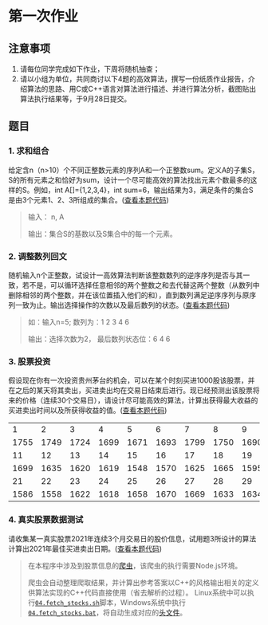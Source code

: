 # 第一次作业

## 注意事项

1. 请每位同学完成如下作业，下周将随机抽查；
2. 请以小组为单位，共同商讨以下4题的高效算法，撰写一份纸质作业报告，介绍算法的思路、用C或C++语言对算法进行描述、并进行算法分析，截图贴出算法执行结果等，于9月28日提交。

## 题目

### 1. 求和组合

给定含n（n>10）个不同正整数元素的序列A和一个正整数sum。定义A的子集S，S的所有元素之和恰好为sum，设计一个尽可能高效的算法找出元素个数最多的这样的S。例如，int A[]={1,2,3,4}，int sum=6，输出结果为3，满足条件的集合S是由3个元素1、2、3所组成的集合。([查看本题代码](./01.sum.cpp))
 
  > 输入： n,  A
  > 
  > 输出：集合S的基数以及S集合中的每一个元素。

### 2. 调整数列回文

随机输入n个正整数，试设计一高效算法判断该整数数列的逆序序列是否与其一致，若不是，可以循环选择任意相邻的两个整数之和去代替这两个整数（从数列中删除相邻的两个整数，并在该位置插入他们的和），直到数列满足逆序序列与原序列一致为止。输出选择操作的次数以及最后数列的状态。([查看本题代码](./02.palindrome.cpp))

  > 如：输入n=5; 数列为：1 2 3 4 6
  > 
  > 输出：选择次数为2， 最后数列状态位：6 4 6

### 3. 股票投资

假设现在你有一次投资贵州茅台的机会，可以在某个时刻买进1000股该股票，并在之后的某天将其卖出，买进卖出均在交易日结束后进行。现已经预测出该股票将来的价格（连续30个交易日），请设计尽可能高效的算法，计算出获得最大收益的买进卖出时间以及所获得收益的值。([查看本题代码](./03.maotai.cpp))

  |      |      |      |      |      |      |      |      |      |      |
  | ---- | ---- | ---- | ---- | ---- | ---- | ---- | ---- | ---- | ---- |
  | 1    | 2    | 3    | 4    | 5    | 6    | 7    | 8    | 9    | 10   |
  | 1755 | 1749 | 1724 | 1699 | 1671 | 1693 | 1799 | 1750 | 1690 | 1700 |
  | 11   | 12   | 13   | 14   | 15   | 16   | 17   | 18   | 19   | 20   |
  | 1699 | 1635 | 1620 | 1619 | 1548 | 1570 | 1625 | 1665 | 1595 | 1596 |
  | 21   | 22   | 23   | 24   | 25   | 26   | 27   | 28   | 29   | 30   |
  | 1586 | 1558 | 1622 | 1618 | 1658 | 1670 | 1669 | 1633 | 1634 | 1662 |

### 4. 真实股票数据测试

请收集某一真实股票2021年连续3个月交易日的股价信息，试用题3所设计的算法计算出2021年最佳买进卖出日期。([查看本题代码](./04.real_stocks.cpp))

  > 在本程序中涉及到股票信息的[爬虫](./04.spider.js)，该爬虫的执行需要Node.js环境。
  > 
  > 爬虫会自动整理爬取结果，并计算出参考答案以C++的风格输出相关的定义供算法实现的C++代码直接使用（省去解析的过程）。
  > Linux系统中可以执行[`04.fetch_stocks.sh`](./04.fetch_stocks.sh)脚本，Windows系统中执行[`04.fetch_stocks.bat`](./04.fetch_stocks.bat)，将自动生成对应的[头文件](./04.real_stocks.h)。